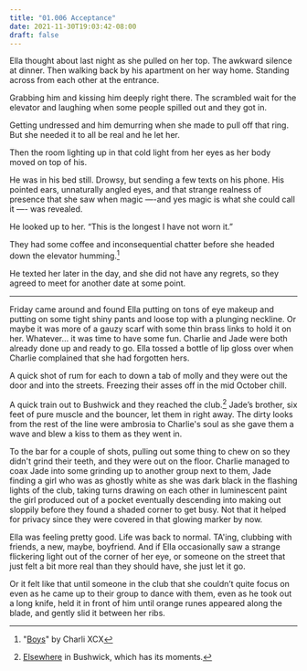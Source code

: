```yaml
---
title: "01.006 Acceptance"
date: 2021-11-30T19:03:42-08:00
draft: false
---
```

Ella thought about last night as she pulled on her top. The awkward silence at dinner. Then walking back by his apartment on her way home. Standing across from each other at the entrance. 

Grabbing him and kissing him deeply right there. The scrambled wait for the elevator and laughing when some people spilled out and they got in. 

Getting undressed and him demurring when she made to pull off that ring.  But she needed it to all be real and he let her.  

Then the room lighting up in that cold light from her eyes as her body moved on top of his. 

He was in his bed still. Drowsy, but sending a few texts on his phone. His pointed ears, unnaturally angled eyes, and that strange realness of presence that she saw when magic —-and yes magic is what she could call it —- was revealed. 

He looked up to her. “This is the longest I have not worn it.” 

They had some coffee and inconsequential chatter before she headed down the elevator humming.[^1] 

He texted her later in the day, and she did not have any regrets, so they agreed to meet for another date at some point. 

***

Friday came around and found Ella putting on tons of eye makeup and putting on some tight shiny pants and loose top with a plunging neckline. Or maybe it was more of a gauzy scarf with some thin brass links to hold it on her. Whatever… it was time to have some fun. Charlie and Jade were both already done up and ready to go. Ella tossed a bottle of lip gloss over when Charlie complained that she had forgotten hers. 

A quick shot of rum for each to down a tab of molly and they were out the door and into the streets. Freezing their asses off in the mid October chill.

A quick train out to Bushwick and they reached the club.[^2] Jade’s brother, six feet of pure muscle and the bouncer, let them in right away. The dirty looks from the rest of the line were ambrosia to Charlie's soul as she gave them a wave and blew a kiss to them as they went in.

To the bar for a couple of shots, pulling out some thing to chew on so they didn't grind their teeth, and they were out on the floor. Charlie managed to coax Jade into some grinding up to another group next to them, Jade finding a girl who was as ghostly white as she was dark black in the flashing lights of the club, taking turns drawing on each other in luminescent paint the girl produced out of a pocket eventually descending into making out sloppily before they found a shaded corner to get busy. Not that it helped for privacy since they were covered in that glowing marker by now.

Ella was feeling pretty good. Life was back to normal. TA'ing, clubbing with friends, a new, maybe, boyfriend. And if Ella occasionally saw a strange flickering light out of the corner of her eye, or someone on the street that just felt a bit more real than they should have, she just let it go.

Or it felt like that until someone in the club that she couldn’t quite focus on even as he came up to their group to dance with them, even as he took out a long knife, held it in front of him until orange runes appeared along the blade, and gently slid it between her ribs.  
  

[^1]: "[Boys](https://www.youtube.com/watch?v=mPRy1B4t5YA)" by Charli XCX
[^2]:  [Elsewhere](https://www.elsewherebrooklyn.com/) in Bushwick, which has its moments.
